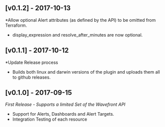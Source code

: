## [v0.1.2] - 2017-10-13

*Allow optional Alert attributes (as defined by the API) to be omitted from Terraform.

- display_expression and resolve_after_minutes are now optional.

## [v0.1.1] - 2017-10-12

*Update Release process

- Builds both linux and darwin versions of the plugin and uploads them all to github releases.

## [v0.1.0] - 2017-09-15

*First Release - Supports a limited Set of the Wavefront API*

- Support for Alerts, Dashboards and Alert Targets.
- Integration Testing of each resource

